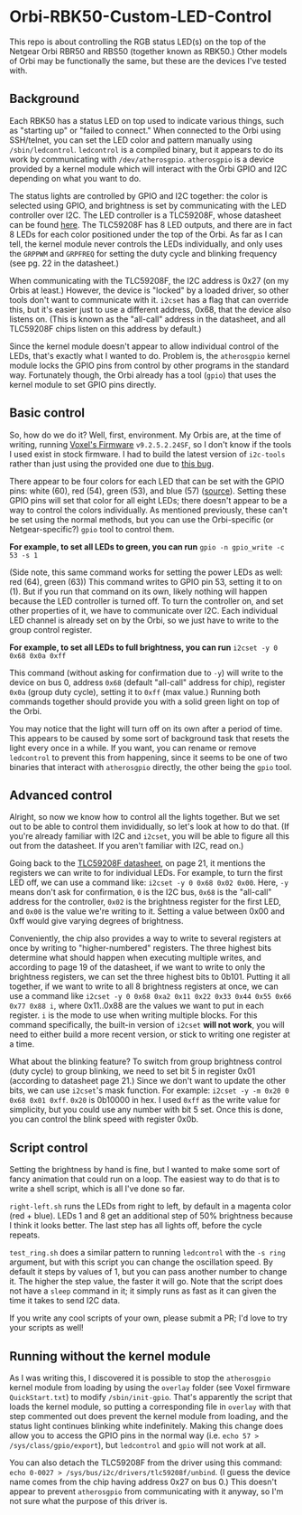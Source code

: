 # Orbi-RBK50-Custom-LED-Control

This repo is about controlling the RGB status LED(s) on the top of the Netgear Orbi RBR50 and RBS50 (together known as RBK50.) Other models of Orbi may be functionally the same, but these are the devices I've tested with.

## Background

Each RBK50 has a status LED on top used to indicate various things, such as "starting up" or "failed to connect." When connected to the Orbi using SSH/telnet, you can set the LED color and pattern manually using `/sbin/ledcontrol`. `ledcontrol` is a compiled binary, but it appears to do its work by communicating with `/dev/atherosgpio`. `atherosgpio` is a device provided by a kernel module which will interact with the Orbi GPIO and I2C depending on what you want to do.

The status lights are controlled by GPIO and I2C together: the color is selected using GPIO, and brightness is set by communicating with the LED controller over I2C. The LED controller is a TLC59208F, whose datasheet can be found [here](https://www.ti.com/lit/ds/symlink/tlc59208f.pdf). The TLC59208F has 8 LED outputs, and there are in fact 8 LEDs for each color positioned under the top of the Orbi. As far as I can tell, the kernel module never controls the LEDs individually, and only uses the `GRPPWM` and `GRPFREQ` for setting the duty cycle and blinking frequency (see pg. 22 in the datasheet.)

When communicating with the TLC59208F, the I2C address is 0x27 (on my Orbis at least.) However, the device is "locked" by a loaded driver, so other tools don't want to communicate with it. `i2cset` has a flag that can override this, but it's easier just to use a different address, 0x68, that the device also listens on. (This is known as the "all-call" address in the datasheet, and all TLC59208F chips listen on this address by default.)

Since the kernel module doesn't appear to allow individual control of the LEDs, that's exactly what I wanted to do. Problem is, the `atherosgpio` kernel module locks the GPIO pins from control by other programs in the standard way. Fortunately though, the Orbi already has a tool (`gpio`) that uses the kernel module to set GPIO pins directly.

## Basic control

So, how do we do it? Well, first, environment. My Orbis are, at the time of writing, running [Voxel's Firmware](http://www.voxel-firmware.com/Downloads/Voxel/html/orbi.html) `v9.2.5.2.24SF`, so I don't know if the tools I used exist in stock firmware. I had to build the latest version of `i2c-tools` rather than just using the provided one due to [this bug](https://stackoverflow.com/q/52530009/).

There appear to be four colors for each LED that can be set with the GPIO pins: white (60), red (54), green (53), and blue (57) ([source](https://git.openwrt.org/?p=openwrt/openwrt.git;a=commitdiff;h=2cb24b3f3cd89692f3c0bd137f3f560ada359bfa)). Setting these GPIO pins will set that color for all eight LEDs; there doesn't appear to be a way to control the colors individually. As mentioned previously, these can't be set using the normal methods, but you can use the Orbi-specific (or Netgear-specific?) `gpio` tool to control them.

**For example, to set all LEDs to green, you can run** `gpio -n gpio_write -c 53 -s 1`

(Side note, this same command works for setting the power LEDs as well: red (64), green (63)) This command writes to GPIO pin 53, setting it to on (1). But if you run that command on its own, likely nothing will happen because the LED controller is turned off. To turn the controller on, and set other properties of it, we have to communicate over I2C. Each individual LED channel is already set on by the Orbi, so we just have to write to the group control register.

**For example, to set all LEDs to full brightness, you can run** `i2cset -y 0 0x68 0x0a 0xff`

This command (without asking for confirmation due to `-y`) will write to the device on bus 0, address `0x68` (default "all-call" address for chip), register `0x0a` (group duty cycle), setting it to `0xff` (max value.) Running both commands together should provide you with a solid green light on top of the Orbi.

You may notice that the light will turn off on its own after a period of time. This appears to be caused by some sort of background task that resets the light every once in a while. If you want, you can rename or remove `ledcontrol` to prevent this from happening, since it seems to be one of two binaries that interact with `atherosgpio` directly, the other being the `gpio` tool.

## Advanced control

Alright, so now we know how to control all the lights together. But we set out to be able to control them invididually, so let's look at how to do that. (If you're already familiar with I2C and `i2cset`, you will be able to figure all this out from the datasheet. If you aren't familiar with I2C, read on.)

Going back to the [TLC59208F datasheet](https://www.ti.com/lit/ds/symlink/tlc59208f.pdf), on page 21, it mentions the registers we can write to for individual LEDs. For example, to turn the first LED off, we can use a command like: `i2cset -y 0 0x68 0x02 0x00`. Here, `-y` means don't ask for confirmation, `0` is the I2C bus, `0x68` is the "all-call" address for the controller, `0x02` is the brightness register for the first LED, and `0x00` is the value we're writing to it. Setting a value between 0x00 and 0xff would give varying degrees of brightness.

Conveniently, the chip also provides a way to write to several registers at once by writing to "higher-numbered" registers. The three highest bits determine what should happen when executing multiple writes, and according to page 19 of the datasheet, if we want to write to only the brightness registers, we can set the three highest bits to 0b101. Putting it all together, if we want to write to all 8 brightness registers at once, we can use a command like `i2cset -y 0 0x68 0xa2 0x11 0x22 0x33 0x44 0x55 0x66 0x77 0x88 i`, where 0x11..0x88 are the values we want to put in each register. `i` is the mode to use when writing multiple blocks. For this command specifically, the built-in version of `i2cset` **will not work**, you will need to either build a more recent version, or stick to writing one register at a time.

What about the blinking feature? To switch from group brightness control (duty cycle) to group blinking, we need to set bit 5 in register 0x01 (according to datasheet page 21.) Since we don't want to update the other bits, we can use `i2cset`'s mask function. For example: `i2cset -y -m 0x20 0 0x68 0x01 0xff`. `0x20` is 0b10000 in hex. I used `0xff` as the write value for simplicity, but you could use any number with bit 5 set. Once this is done, you can control the blink speed with register 0x0b.

## Script control

Setting the brightness by hand is fine, but I wanted to make some sort of fancy animation that could run on a loop. The easiest way to do that is to write a shell script, which is all I've done so far.

`right-left.sh` runs the LEDs from right to left, by default in a magenta color (red + blue). LEDs 1 and 8 get an additional step of 50% brightness because I think it looks better. The last step has all lights off, before the cycle repeats.

`test_ring.sh` does a similar pattern to running `ledcontrol` with the `-s ring` argument, but with this script you can change the oscillation speed. By default it steps by values of 1, but you can pass another number to change it. The higher the step value, the faster it will go. Note that the script does not have a `sleep` command in it; it simply runs as fast as it can given the time it takes to send I2C data.

If you write any cool scripts of your own, please submit a PR; I'd love to try your scripts as well!

## Running without the kernel module

As I was writing this, I discovered it is possible to stop the `atherosgpio` kernel module from loading by using the `overlay` folder (see Voxel firmware `QuickStart.txt`) to modify `/sbin/init-gpio`. That's apparently the script that loads the kernel module, so putting a corresponding file in `overlay` with that step commented out does prevent the kernel module from loading, and the status light continues blinking white indefinitely. Making this change does allow you to access the GPIO pins in the normal way (i.e. `echo 57 > /sys/class/gpio/export`), but `ledcontrol` and `gpio` will not work at all.

You can also detach the TLC59208F from the driver using this command: `echo 0-0027 > /sys/bus/i2c/drivers/tlc59208f/unbind`. (I guess the device name comes from the chip having address 0x27 on bus 0.) This doesn't appear to prevent `atherosgpio` from communicating with it anyway, so I'm not sure what the purpose of this driver is.
